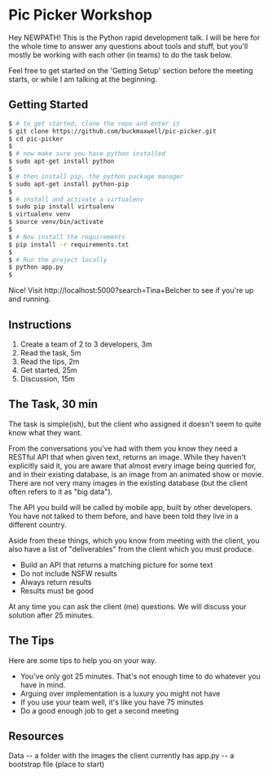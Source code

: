 
# Pic Picker Workshop

Hey NEWPATH! This is the Python rapid development talk.  I 
will be here for the whole time to answer any questions about
tools and stuff, but you'll mostly be working with each other
(in teams) to do the task below.

Feel free to get started on the 'Getting Setup' section before
the meeting starts, or while I am talking at the beginning.

## Getting Started

```sh
$ # to get started, clone the repo and enter it
$ git clone https://github.com/buckmaxwell/pic-picker.git
$ cd pic-picker
$
$ # now make sure you have python installed
$ sudo apt-get install python
$
$ # then install pip, the python package manager
$ sudo apt-get install python-pip
$
$ # install and activate a virtualenv
$ sudo pip install virtualenv
$ virtualenv venv
$ source venv/bin/activate
$
$ # Now install the requirements
$ pip install -r requirements.txt
$
$ # Run the project locally
$ python app.py 
$ 
```

Nice! Visit http://localhost:5000?search=Tina+Belcher to
see if you're up and running.


## Instructions

1. Create a team of 2 to 3 developers, 3m
2. Read the task, 5m
3. Read the tips, 2m
4. Get started, 25m
5. Discussion, 15m


## The Task, 30 min

The task is simple(ish), but the client who assigned
it doesn't seem to quite know what they want.  

From the conversations you've had with them you know 
they need a RESTful API that when given text, returns
an image. While they haven't explicitly said it, you 
are aware that almost every image being queried for,
and in their existing database, is an image from an animated
show or movie.  There are not very many images in the
existing database (but the client often refers to it as "big 
data").

The API you build will be called by mobile app, built by
other developers.  You have not talked to them before, 
and have been told they live in a different country.

Aside from these things, which you know from meeting 
with the client, you also have a list of "deliverables"
from the client which you must produce.

 - Build an API that returns a matching picture for some text
 - Do not include NSFW results
 - Always return results
 - Results must be good 

At any time you can ask the client (me) questions.  We will
discuss your solution after 25 minutes.


## The Tips

Here are some tips to help you on your way.

 - You've only got 25 minutes.  That's not enough time to do
   whatever you have in mind.
 - Arguing over implementation is a luxury you might not have
 - If you use your team well, it's like you have 75 minutes
 - Do a good enough job to get a second meeting


## Resources


Data -- a folder with the images the client currently has
app.py -- a bootstrap file (place to start)















